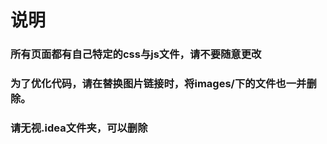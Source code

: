 说明
========


### 所有页面都有自己特定的css与js文件，请不要随意更改
  
### 为了优化代码，请在替换图片链接时，将images/下的文件也一并删除。
  
### 请无视.idea文件夹，可以删除
